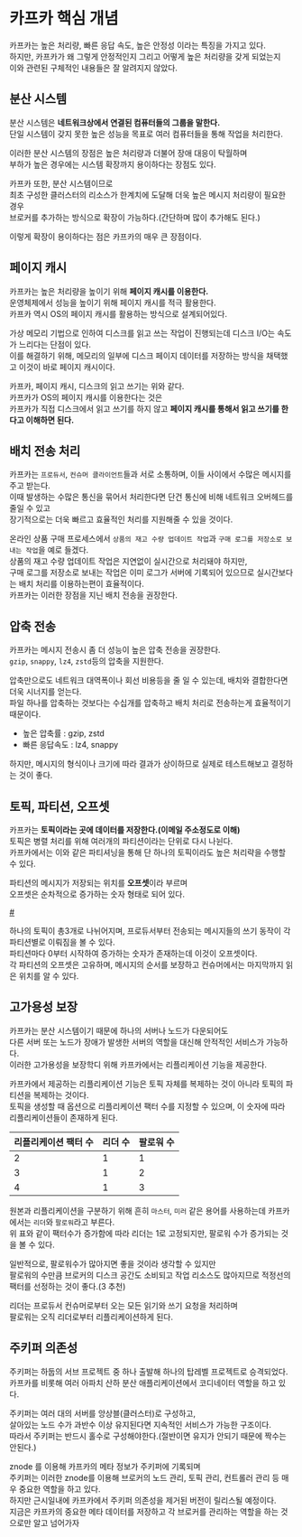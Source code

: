 # 카프카 핵심 개념 

카프카는 높은 처리량, 빠른 응답 속도, 높은 안정성 이라는 특징을 가지고 있다.   
하지만, 카프카가 왜 그렇게 안정적인지 그리고 어떻게 높은 처리량을 갖게 되었는지  
이와 관련된 구체적인 내용들은 잘 알려지지 않았다.     

## 분산 시스템 
분산 시스템은 **네트워크상에서 연결된 컴퓨터들의 그룹을 말한다.**    
단일 시스템이 갖지 못한 높은 성능을 목표로 여러 컴퓨터들을 통해 작업을 처리한다.     
  
이러한 분산 시스템의 장점은 높은 처리량과 더불어 장애 대응이 탁월하며   
부하가 높은 경우에는 시스템 확장까지 용이하다는 장점도 있다.    
  
카프카 또한, 분산 시스템이므로        
최초 구성한 클러스터의 리소스가 한계치에 도달해 더욱 높은 메시지 처리량이 필요한 경우      
브로커를 추가하는 방식으로 확장이 가능하다.(간단하며 많이 추가해도 된다.)     

이렇게 확장이 용이하다는 점은 카프카의 매우 큰 장점이다.   

## 페이지 캐시 
카프카는 높은 처리량을 높이기 위해 **페이지 캐시를 이용한다.**      
운영체제에서 성능을 높이기 위해 페이지 캐시를 적극 활용한다.        
카프카 역시 OS의 페이지 캐시를 활용하는 방식으로 설계되어있다.    
    
가상 메모리 기법으로 인하여 디스크를 읽고 쓰는 작업이 진행되는데 디스크 I/O는 속도가 느리다는 단점이 있다.        
이를 해결하기 위해, 메모리의 일부에 디스크 페이지 데이터를 저장하는 방식을 채택했고 이것이 바로 페이지 캐시이다.  
  
카프카, 페이지 캐시, 디스크의 읽고 쓰기는 위와 같다.     
카프카가 OS의 페이지 캐시를 이용한다는 것은       
카프카가 직접 디스크에서 읽고 쓰기를 하지 않고 **페이지 캐시를 통해서 읽고 쓰기를 한다고 이해하면 된다.**    

## 배치 전송 처리 
 
카프카는 `프로듀서`, `컨슈머 클라이언트`들과 서로 소통하며, 이들 사이에서 수많은 메시지를 주고 받는다.   
이때 발생하는 수많은 통신을 묶어서 처리한다면 단건 통신에 비해 네트워크 오버헤드를 줄일 수 있고     
장기적으로는 더욱 빠르고 효율적인 처리를 지원해줄 수 있을 것이다.     
 
온라인 상품 구매 프로세스에서 `상품의 재고 수량 업데이트 작업`과 `구매 로그를 저장소로 보내는 작업`을 예로 들겠다.     
상품의 재고 수량 업데이트 작업은 지연없이 실시간으로 처리돼야 하지만,     
구매 로그를 저장소로 보내는 작업은 이미 로그가 서버에 기록되어 있으므로 실시간보다는 배치 처리를 이용하는편이 효율적이다.   
카프카는 이러한 장점을 지닌 배치 전송을 권장한다.   
  
## 압축 전송  
  
카프카는 메시지 전송시 좀 더 성능이 높은 압축 전송을 권장한다.     
`gzip`, `snappy`, `lz4`, `zstd`등의 압축을 지원한다.    
  
압축만으로도 네트워크 대역폭이나 회선 비용등을 줄 일 수 있는데, 배치와 결합한다면 더욱 시너지를 얻는다.   
파일 하나를 압축하는 것보다는 수십개를 압축하고 배치 처리로 전송하는게 효율적이기 때문이다.   

* 높은 압축률 : gzip, zstd
* 빠른 응답속도 : lz4, snappy
   
하지만, 메시지의 형식이나 크기에 따라 결과가 상이하므로 실제로 테스트해보고 결정하는 것이 좋다.   

## 토픽, 파티션, 오프셋 

카프카는 **토픽이라는 곳에 데이터를 저장한다.(이메일 주소정도로 이해)**         
토픽은 병렬 처리를 위해 여러개의 파티션이라는 단위로 다시 나뉜다.        
카프카에서는 이와 같은 파티셔닝을 통해 단 하나의 토픽이라도 높은 처리략을 수행할 수 있다.     
 
파티션의 메시지가 저장되는 위치를 **오프셋**이라 부르며       
오프셋은 순차적으로 증가하는 숫자 형태로 되어 있다.     

[#](#) 

하나의 토픽이 총3개로 나뉘어지며, 프로듀서부터 전송되는 메시지들의 쓰기 동작이 각 파티션별로 이뤄짐을 볼 수 있다.        
파티션마다 0부터 시작하여 증가하는 숫자가 존재하는데 이것이 오프셋이다.       
각 파티션의 오프셋은 고유하며, 메시지의 순서를 보장하고 컨슈머에서는 마지막까지 읽은 위치를 알 수 있다.    

## 고가용성 보장 

카프카는 분산 시스템이기 때문에 하나의 서버나 노드가 다운되어도        
다른 서버 또는 노드가 장애가 발생한 서버의 역할을 대신해 안적적인 서비스가 가능하다.         
이러한 고가용성을 보장학디 위해 카프카에서는 리플리케이션 기능을 제공한다.   

카프카에서 제공하는 리플리케이션 기능은 토픽 자체를 복제하는 것이 아니라 토픽의 파티션을 복제하는 것이다.     
토픽을 생성할 때 옵션으로 리플리케이션 팩터 수를 지정할 수 있으며, 이 숫자에 따라 리플리케이션들이 존재하게 된다.    

|리플리케이션 팩터 수|리더 수|팔로워 수|
|---------------|-----|-------|
|2|1|1|
|3|1|2|
|4|1|3|

원본과 리플리케이션을 구분하기 위해 흔히 `마스터`, `미러` 같은 용어를 사용하는데 카프카에서는 `리더`와 `팔로워`라고 부른다.     
위 표와 같이 팩터수가 증가함에 따라 리더는 1로 고정되지만, 팔로워 수가 증가되는 것을 볼 수 있다.   

일반적으로, 팔로워수가 많아지면 좋을 것이라 생각할 수 있지만   
팔로워의 수만큼 브로커의 디스크 공간도 소비되고 작업 리소스도 많아지므로 적정선의 팩터를 선정하는 것이 좋다.(3 추천)   
   
리더는 프로듀서 컨슈머로부터 오는 모든 읽기와 쓰기 요청을 처리하며   
팔로워는 오직 리더로부터 리플리케이션하게 된다.     
  
## 주키퍼 의존성  
 
주키퍼는 하둡의 서브 프로젝트 중 하나 출발해 하나의 탑레벨 프로젝트로 승격되었다.         
카프카를 비롯해 여러 아파치 산하 분산 애플리케이션에서 코디네이터 역할을 하고 있다.     
        
주키퍼는 여러 대의 서버를 앙상블(클러스터)로 구성하고,            
살아있는 노드 수가 과반수 이상 유지된다면 지속적인 서비스가 가능한 구조이다.          
따라서 주키퍼는 반드시 홀수로 구성해야한다.(절반이면 유지가 안되기 때문에 짝수는 안된다.)        
       
znode 를 이용해 카프카의 메타 정보가 주키퍼에 기록되며    
주키퍼는 이러한 znode를 이용해 브로커의 노드 관리, 토픽 관리, 컨트롤러 관리 등 매우 중요한 역할을 하고 있다.         
하지만 근시일내에 카프카에서 주키퍼 의존성을 제거된 버전이 릴리스될 예정이다.        
지금은 카프카의 중요한 메타 데이터를 저장하고 각 브로커를 관리하는 역할을 하는 것으로만 알고 넘어가자     
